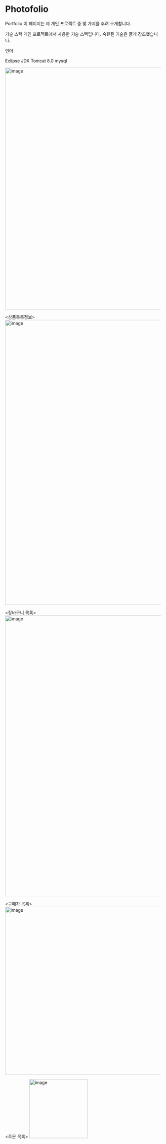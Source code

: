 # Photofolio


Portfolio
이 페이지는 제 개인 프로젝트 중 몇 가지를 추려 소개합니다.

기술 스택
개인 프로젝트에서 사용한 기술 스택입니다. 숙련된 기술은 굵게 강조했습니다.

언어

Eclipse 
JDK
Tomcat 8.0
mysql







<img width="779" alt="image" src="https://user-images.githubusercontent.com/116542845/202190275-13b1a5db-1a03-4dfc-bf20-3d637ab174f1.png">

<상품목록정보>
<img width="919" alt="image" src="https://user-images.githubusercontent.com/116542845/202191230-d74c065d-8e00-4f44-af4d-7383178cbe59.png">



<장바구니 목록>
<img width="905" alt="image" src="https://user-images.githubusercontent.com/116542845/202191432-8994f6c0-3dbd-4b03-b6b9-dce3077c14de.png">










<구매자 목록>
<img width="542" alt="image" src="https://user-images.githubusercontent.com/116542845/202193174-2c418a83-e799-4e45-9c04-a55705c9b94d.png">












<주문 목록>
<img width="190" alt="image" src="https://user-images.githubusercontent.com/116542845/202193443-4bcfa6b9-8d02-4916-a666-c955d41e8546.png">

